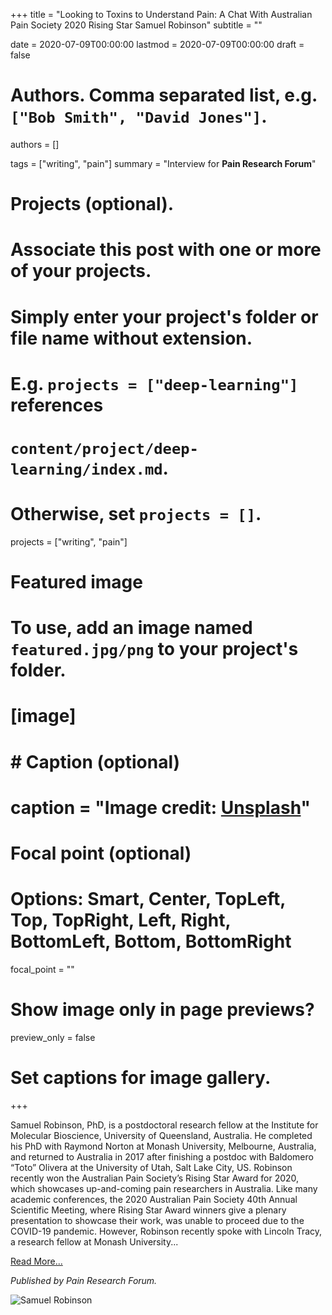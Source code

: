 +++
title = "Looking to Toxins to Understand Pain: A Chat With Australian Pain Society 2020 Rising Star Samuel Robinson"
subtitle = ""

date = 2020-07-09T00:00:00
lastmod = 2020-07-09T00:00:00
draft = false

# Authors. Comma separated list, e.g. `["Bob Smith", "David Jones"]`.
authors = []

tags = ["writing", "pain"]
summary = "Interview for **Pain Research Forum**"

# Projects (optional).
#   Associate this post with one or more of your projects.
#   Simply enter your project's folder or file name without extension.
#   E.g. `projects = ["deep-learning"]` references 
#   `content/project/deep-learning/index.md`.
#   Otherwise, set `projects = []`.
projects = ["writing", "pain"]

# Featured image
# To use, add an image named `featured.jpg/png` to your project's folder. 
# [image]
#   # Caption (optional)
#   caption = "Image credit: [**Unsplash**](https://unsplash.com/photos/CpkOjOcXdUY)"

  # Focal point (optional)
  # Options: Smart, Center, TopLeft, Top, TopRight, Left, Right, BottomLeft, Bottom, BottomRight
  focal_point = ""

  # Show image only in page previews?
  preview_only = false

# Set captions for image gallery.

+++

Samuel Robinson, PhD, is a postdoctoral research fellow at the Institute for Molecular Bioscience, University of Queensland, Australia. He completed his PhD with Raymond Norton at Monash University, Melbourne, Australia, and returned to Australia in 2017 after finishing a postdoc with Baldomero “Toto” Olivera at the University of Utah, Salt Lake City, US. Robinson recently won the Australian Pain Society’s Rising Star Award for 2020, which showcases up-and-coming pain researchers in Australia. Like many academic conferences, the 2020 Australian Pain Society 40th Annual Scientific Meeting, where Rising Star Award winners give a plenary presentation to showcase their work, was unable to proceed due to the COVID-19 pandemic. However, Robinson recently spoke with Lincoln Tracy, a research fellow at Monash University...

[Read More...](https://www.painresearchforum.org/forums/interview/144979-looking-toxins-understand-pain-chat-australian-pain-society-2020-rising-star)

*Published by Pain Research Forum.*

![Samuel Robinson](/img/SamuelRobinson.jpg)
